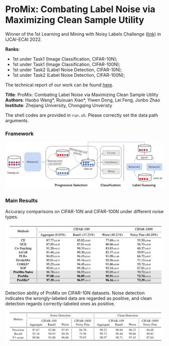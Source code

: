 # ProMix: Combating Label Noise via Maximizing Clean Sample Utility

Winner of the 1st Learning and Mining with Noisy Labels Challenge ([link](http://competition.noisylabels.com/)) in IJCAI-ECAI 2022.

**Ranks**:
- 1st under Task1 (Image Classification, CIFAR-10N);
- 1st under Task1 (Image Classification, CIFAR-100N);
- 1st under Task2 (Label Noise Detection, CIFAR-10N);
- 1st under Task2 (Label Noise Detection, CIFAR-100N);

The technical report of our work can be found [here](https://arxiv.org/abs/2207.10276).

<b>Title</b>: ProMix: Combating Label Noise via Maximizing Clean Sample Utility \
<b>Authors</b>: Haobo Wang*, Ruixuan Xiao*, Yiwen Dong, Lei Feng, Junbo Zhao \
<b>Institute</b>: Zhejiang University, Chongqing Unveristy

The shell codes are provided in ```run.sh```. Please correctly set the data path arguments.

### Framework
![Framework](./resources/framework.png)

### Main Results
Accuracy comparisons on CIFAR-10N and CIFAR-100N under different noise types.

![Results](./resources/results.png)

Detection ability of ProMix on CIFAR-10N datasets. Noise detection indicates the wrongly-labeled data are regarded as positive, and clean detection regards correctly-labeled ones as positive.

![Results](./resources/results_detection.png)
